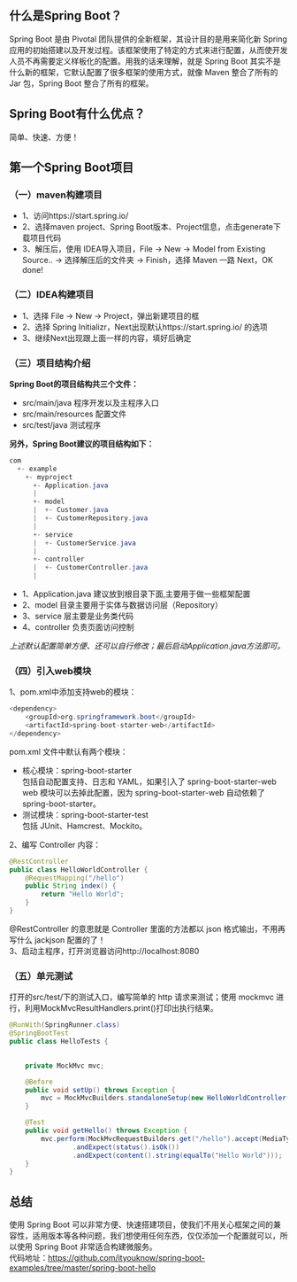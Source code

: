 ## 什么是Spring Boot？
Spring Boot 是由 Pivotal 团队提供的全新框架，其设计目的是用来简化新 Spring 应用的初始搭建以及开发过程。该框架使用了特定的方式来进行配置，从而使开发人员不再需要定义样板化的配置。用我的话来理解，就是 Spring Boot 其实不是什么新的框架，它默认配置了很多框架的使用方式，就像 Maven 整合了所有的 Jar 包，Spring Boot 整合了所有的框架。<br>
## Spring Boot有什么优点？
简单、快速、方便！
## 第一个Spring Boot项目
### （一）maven构建项目
- 1、访问https://start.spring.io/
- 2、选择maven project、Spring Boot版本、Project信息，点击generate下载项目代码
- 3、解压后，使用 IDEA导入项目，File -> New -> Model from Existing Source.. -> 选择解压后的文件夹 -> Finish，选择 Maven 一路 Next，OK done!
### （二）IDEA构建项目
- 1、选择 File -> New -> Project，弹出新建项目的框
- 2、选择 Spring Initializr，Next出现默认https://start.spring.io/ 的选项
- 3、继续Next出现跟上面一样的内容，填好后确定
### （三）项目结构介绍
**Spring Boot的项目结构共三个文件：**
- src/main/java           程序开发以及主程序入口
- src/main/resources      配置文件
- src/test/java           测试程序<br>

**另外，Spring Boot建议的项目结构如下：**
```java
com
  +- example
    +- myproject
      +- Application.java
      |
      +- model
      |  +- Customer.java
      |  +- CustomerRepository.java
      |
      +- service
      |  +- CustomerService.java
      |
      +- controller
      |  +- CustomerController.java
      |
```
- 1、Application.java 建议放到根目录下面,主要用于做一些框架配置
- 2、model 目录主要用于实体与数据访问层（Repository）
- 3、service 层主要是业务类代码
- 4、controller 负责页面访问控制<br>

*上述默认配置简单方便、还可以自行修改；最后启动Application.java方法即可。*
### （四）引入web模块
1、pom.xml中添加支持web的模块：
```java
<dependency>
    <groupId>org.springframework.boot</groupId>
    <artifactId>spring-boot-starter-web</artifactId>
</dependency>
```
pom.xml 文件中默认有两个模块：<br>
- 核心模块：spring-boot-starter<br>
包括自动配置支持、日志和 YAML，如果引入了 spring-boot-starter-web web 模块可以去掉此配置，因为 spring-boot-starter-web 自动依赖了 spring-boot-starter。<br>
- 测试模块：spring-boot-starter-test<br>
包括 JUnit、Hamcrest、Mockito。<br>

2、编写 Controller 内容：
```java
@RestController
public class HelloWorldController {
    @RequestMapping("/hello")
    public String index() {
        return "Hello World";
    }
}
```
@RestController 的意思就是 Controller 里面的方法都以 json 格式输出，不用再写什么 jackjson 配置的了！<br>
3、启动主程序，打开浏览器访问http://localhost:8080<br>
### （五）单元测试
打开的src/test/下的测试入口，编写简单的 http 请求来测试；使用 mockmvc 进行，利用MockMvcResultHandlers.print()打印出执行结果。
```java
@RunWith(SpringRunner.class)
@SpringBootTest
public class HelloTests {

  
    private MockMvc mvc;

    @Before
    public void setUp() throws Exception {
        mvc = MockMvcBuilders.standaloneSetup(new HelloWorldController()).build();
    }

    @Test
    public void getHello() throws Exception {
        mvc.perform(MockMvcRequestBuilders.get("/hello").accept(MediaType.APPLICATION_JSON))
                .andExpect(status().isOk())
                .andExpect(content().string(equalTo("Hello World")));
    }
}
```

## 总结
使用 Spring Boot 可以非常方便、快速搭建项目，使我们不用关心框架之间的兼容性，适用版本等各种问题，我们想使用任何东西，仅仅添加一个配置就可以，所以使用 Spring Boot 非常适合构建微服务。</br>
代码地址：https://github.com/ityouknow/spring-boot-examples/tree/master/spring-boot-hello
